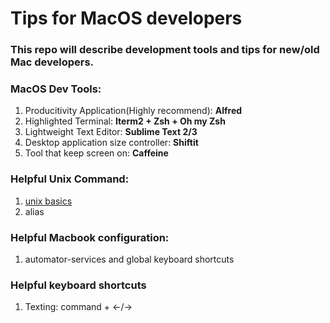 # Tips for MacOS developers
### This repo will describe development tools and tips for new/old Mac developers.

### MacOS Dev Tools: 
1. Producitivity Application(Highly recommend): <b>Alfred</b>
2. Highlighted Terminal: <b>Iterm2 + Zsh + Oh my Zsh</b>
3. Lightweight Text Editor: <b>Sublime Text 2/3</b>
4. Desktop application size controller: <b>Shiftit</b>
5. Tool that keep screen on: <b>Caffeine</b>

### Helpful Unix Command:
1. <a href="#">unix basics</a>
2. alias

### Helpful Macbook configuration:
1. automator-services and global keyboard shortcuts

### Helpful keyboard shortcuts
1. Texting: command + &#8592;/&#8594; 